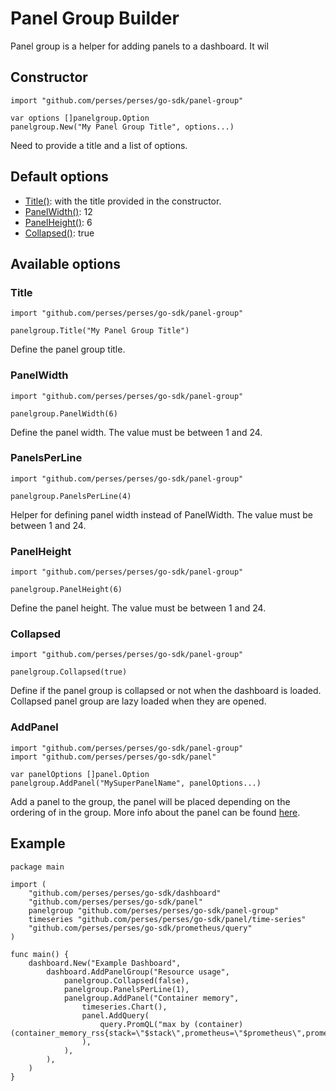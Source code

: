 # Panel Group Builder

Panel group is a helper for adding panels to a dashboard.
It wil

## Constructor

```golang
import "github.com/perses/perses/go-sdk/panel-group"

var options []panelgroup.Option
panelgroup.New("My Panel Group Title", options...)
```

Need to provide a title and a list of options.

## Default options

- [Title()](#title): with the title provided in the constructor.
- [PanelWidth()](#panelwidth): 12
- [PanelHeight()](#panelheight): 6
- [Collapsed()](#collapsed): true

## Available options

### Title

```golang
import "github.com/perses/perses/go-sdk/panel-group"

panelgroup.Title("My Panel Group Title")
```

Define the panel group title.

### PanelWidth

```golang
import "github.com/perses/perses/go-sdk/panel-group"

panelgroup.PanelWidth(6)
```

Define the panel width. The value must be between 1 and 24.

### PanelsPerLine

```golang
import "github.com/perses/perses/go-sdk/panel-group"

panelgroup.PanelsPerLine(4)
```

Helper for defining panel width instead of PanelWidth. The value must be between 1 and 24.

### PanelHeight

```golang
import "github.com/perses/perses/go-sdk/panel-group"

panelgroup.PanelHeight(6)
```

Define the panel height. The value must be between 1 and 24.

### Collapsed

```golang
import "github.com/perses/perses/go-sdk/panel-group"

panelgroup.Collapsed(true)
```

Define if the panel group is collapsed or not when the dashboard is loaded.
Collapsed panel group are lazy loaded when they are opened.

### AddPanel

```golang
import "github.com/perses/perses/go-sdk/panel-group"
import "github.com/perses/perses/go-sdk/panel"

var panelOptions []panel.Option
panelgroup.AddPanel("MySuperPanelName", panelOptions...)
```

Add a panel to the group, the panel will be placed depending on the ordering of in the group.
More info about the panel can be found [here](panel.md).

## Example

```golang
package main

import (
	"github.com/perses/perses/go-sdk/dashboard"
	"github.com/perses/perses/go-sdk/panel"
	panelgroup "github.com/perses/perses/go-sdk/panel-group"
	timeseries "github.com/perses/perses/go-sdk/panel/time-series"
	"github.com/perses/perses/go-sdk/prometheus/query"
)

func main() {
	dashboard.New("Example Dashboard",
		dashboard.AddPanelGroup("Resource usage",
			panelgroup.Collapsed(false),
			panelgroup.PanelsPerLine(1),
			panelgroup.AddPanel("Container memory",
				timeseries.Chart(),
				panel.AddQuery(
					query.PromQL("max by (container) (container_memory_rss{stack=\"$stack\",prometheus=\"$prometheus\",prometheus_namespace=\"$prometheus_namespace\",namespace=\"$namespace\",pod=\"$pod\",container=\"$container\"})"),
				),
			),
		),
	)
}
```
